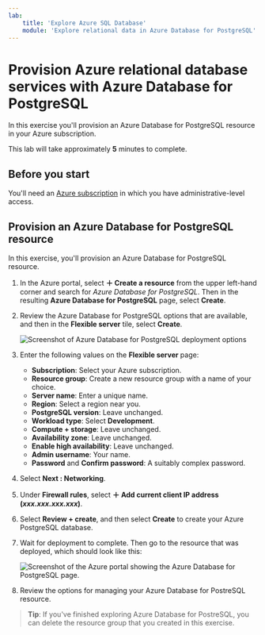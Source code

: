 ```yaml
---
lab:
    title: 'Explore Azure SQL Database'
    module: 'Explore relational data in Azure Database for PostgreSQL'
---
```


# Provision Azure relational database services with Azure Database for PostgreSQL

In this exercise you'll provision an Azure Database for PostgreSQL resource in your Azure subscription.

This lab will take approximately **5** minutes to complete.

## Before you start

You'll need an [Azure subscription](https://azure.microsoft.com/free) in which you have administrative-level access.

## Provision an Azure Database for PostgreSQL resource

In this exercise, you'll provision an Azure Database for PostgreSQL resource.

1. In the Azure portal, select **&#65291; Create a resource** from the upper left-hand corner and search for *Azure Database for PostgreSQL*. Then in the resulting **Azure Database for PostgreSQL** page, select **Create**.

1. Review the Azure Database for PostgreSQL options that are available, and then in the **Flexible server** tile, select **Create**.

    ![Screenshot of Azure Database for PostgreSQL deployment options](images/postgresql-options.png)

1. Enter the following values on the **Flexible server** page:
    - **Subscription**: Select your Azure subscription.
    - **Resource group**: Create a new resource group with a name of your choice.
    - **Server name**: Enter a unique name.
    - **Region**: Select a region near you.
    - **PostgreSQL version**: Leave unchanged.
    - **Workload type**: Select **Development**.
    - **Compute + storage**: Leave unchanged.
    - **Availability zone**: Leave unchanged.
    - **Enable high availability**: Leave unchanged.
    - **Admin username**: Your name.
    - **Password** and **Confirm password**: A suitably complex password.

1. Select **Next : Networking**.

1. Under **Firewall rules**, select **&#65291; Add current client IP address (*xxx.xxx.xxx.xxx*)**.

1. Select **Review + create**, and then select **Create** to create your Azure PostgreSQL database.

1. Wait for deployment to complete. Then go to the resource that was deployed, which should look like this:

    ![Screenshot of the Azure portal showing the Azure Database for PostgreSQL page.](images/postgresql-portal.png)

1. Review the options for managing your Azure Database for PostreSQL resource.

> **Tip**: If you've finished exploring Azure Database for PostreSQL, you can delete the resource group that you created in this exercise.

